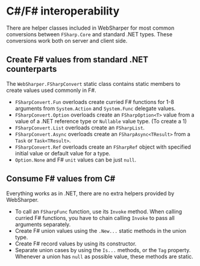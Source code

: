 # C#/F# interoperability

There are helper classes included in WebSharper for most common conversions between `FSharp.Core` and standard .NET types.
These conversions work both on server and client side.

## Create F# values from standard .NET counterparts

The `WebSharper.FSharpConvert` static class contains static members to create values used commonly in F#.

* `FSharpConvert.Fun` overloads create curried F# functions for 1-8 arguments from `System.Action` and `System.Func` delegate values.
* `FSharpConvert.Option` overloads create an `FSharpOption<T>` value from a value of a .NET reference type or `Nullable` value type. (To create a 1)
* `FSharpConvert.List` overloads create an `FSharpList`.
* `FSharpConvert.Async` overloads create an `FSharpAsync<TResult>` from a `Task` or `Task<TResult>`.
* `FSharpConvert.Ref` overloads create an `FSharpRef` object with specified initial value or default value for a type.
* `Option.None` and F# `unit` values can be just `null`.

## Consume F# values from C#

Everything works as in .NET, there are no extra helpers provided by WebSharper.

* To call an `FSharpFunc` function, use its `Invoke` method. When calling curried F# functions, you have to chain calling `Invoke` to pass all arguments separately.
* Create F# union values using the `.New...` static methods in the union type.
* Create F# record values by using its constructor.
* Separate union cases by using the `Is...` methods, or the `Tag` property. Whenever a union has `null` as possible value, these methods are static.
